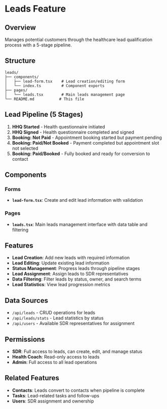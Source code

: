 # Leads Feature

## Overview
Manages potential customers through the healthcare lead qualification process with a 5-stage pipeline.

## Structure
```
leads/
├── components/
│   ├── lead-form.tsx    # Lead creation/editing form
│   └── index.ts         # Component exports
├── pages/
│   └── leads.tsx        # Main leads management page
└── README.md           # This file
```

## Lead Pipeline (5 Stages)
1. **HHQ Started** - Health questionnaire initiated
2. **HHQ Signed** - Health questionnaire completed and signed
3. **Booking: Not Paid** - Appointment booking started but payment pending
4. **Booking: Paid/Not Booked** - Payment completed but appointment slot not selected
5. **Booking: Paid/Booked** - Fully booked and ready for conversion to contact

## Components

### Forms
- **`lead-form.tsx`**: Create and edit lead information with validation

### Pages
- **`leads.tsx`**: Main leads management interface with data table and filtering

## Features
- **Lead Creation**: Add new leads with required information
- **Lead Editing**: Update existing lead information
- **Status Management**: Progress leads through pipeline stages
- **Lead Assignment**: Assign leads to SDR representatives
- **Data Filtering**: Filter leads by status, owner, and search terms
- **Lead Statistics**: View lead progression metrics

## Data Sources
- `/api/leads` - CRUD operations for leads
- `/api/leads/stats` - Lead statistics by status
- `/api/users` - Available SDR representatives for assignment

## Permissions
- **SDR**: Full access to leads, can create, edit, and manage status
- **Health Coach**: Read-only access to leads
- **Admin**: Full access to all lead operations

## Related Features
- **Contacts**: Leads convert to contacts when pipeline is complete
- **Tasks**: Lead-related tasks and follow-ups
- **Users**: SDR assignment and ownership